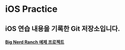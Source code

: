 iOS Practice
================

iOS 연습 내용을 기록한 Git 저장소입니다.
--------------------------------

#### [Big Nerd Ranch 예제 프로젝트](./Big_Nerd_Ranch)
